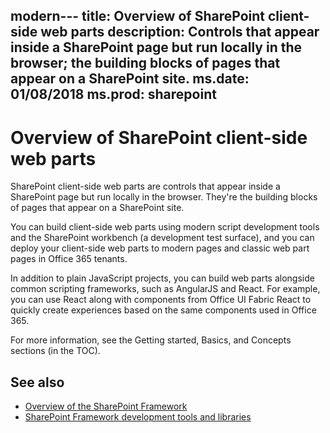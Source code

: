 modern---
title: Overview of SharePoint client-side web parts
description: Controls that appear inside a SharePoint page but run locally in the browser; the building blocks of pages that appear on a SharePoint site. 
ms.date: 01/08/2018
ms.prod: sharepoint
---


# Overview of SharePoint client-side web parts

SharePoint client-side web parts are controls that appear inside a SharePoint page but run locally in the browser. They're the building blocks of pages that appear on a SharePoint site. 

You can build client-side web parts using modern script development tools and the SharePoint workbench (a development test surface), and you can deploy your client-side web parts to modern pages and classic web part pages in Office 365 tenants.  

In addition to plain JavaScript projects, you can build web parts alongside common scripting frameworks, such as AngularJS and React. For example, you can use React along with components from Office UI Fabric React to quickly create experiences based on the same components used in Office 365.

For more information, see the Getting started, Basics, and Concepts sections (in the TOC).

## See also

- [Overview of the SharePoint Framework](../sharepoint-framework-overview.md)
- [SharePoint Framework development tools and libraries](../tools-and-libraries.md)
